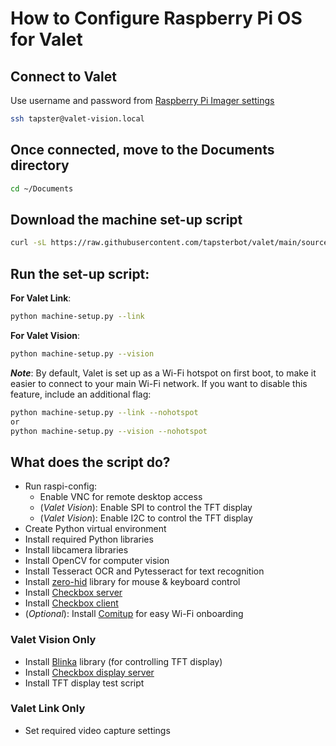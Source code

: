 # How to Configure Raspberry Pi OS for Valet

## Connect to Valet
Use username and password from [Raspberry Pi Imager settings](install-os.md#a-general-settings)
```bash
ssh tapster@valet-vision.local
```

## Once connected, move to the Documents directory
```bash
cd ~/Documents
```

## Download the machine set-up script
```bash
curl -sL https://raw.githubusercontent.com/tapsterbot/valet/main/source/machine-setup.py -o machine-setup.py
```
## Run the set-up script:
**For Valet Link**:
```bash
python machine-setup.py --link
```
**For Valet Vision**:
```bash
python machine-setup.py --vision
```
***Note***: By default, Valet is set up as a Wi-Fi hotspot on first boot, to make it easier to connect to your main Wi-Fi network. If you want to disable this feature, include an additional flag:
```bash
python machine-setup.py --link --nohotspot
or
python machine-setup.py --vision --nohotspot
```


## What does the script do?
- Run raspi-config:
  - Enable VNC for remote desktop access
  - (*Valet Vision*): Enable SPI to control the TFT display
  - (*Valet Vision*): Enable I2C to control the TFT display
- Create Python virtual environment
- Install required Python libraries
- Install libcamera libraries
- Install OpenCV for computer vision
- Install Tesseract OCR and Pytesseract for text recognition
- Install [zero-hid](https://github.com/tapsterbot/zero-hid/tree/touch-support) library for mouse & keyboard control
- Install [Checkbox server](https://github.com/tapsterbot/checkbox-server)
- Install [Checkbox client](https://github.com/tapsterbot/checkbox-client-python)
- (*Optional*): Install [Comitup](https://github.com/davesteele/comitup) for easy Wi-Fi onboarding

### Valet Vision Only
- Install [Blinka](https://github.com/adafruit/Adafruit_Blinka) library (for controlling TFT display)
- Install [Checkbox display server](https://github.com/tapsterbot/checkbox-display-server)
- Install TFT display test script

### Valet Link Only
- Set required video capture settings
